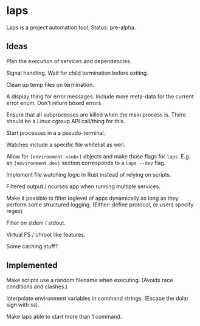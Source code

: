 # laps

Laps is a project automation tool. Status: pre-alpha.

## Ideas

Plan the execution of services and dependencies.

Signal handling. Wait for child termination before exiting.

Clean up temp files on termination.

A display thing for error messages. Include more meta-data for the current
error enum. Don't return boxed errors.


Ensure that all subprocesses are killed when the main process is. There should
be a Linux cgroup API call/thing for this.

Start processes in a a pseudo-terminal.

Watches include a specific file whitelist as well.

Allow for `[environment.<sub>]` objects and make those flags for `laps`. E.g.
an `[environment.dev]` section corresponds to a `laps --dev` flag.

Implement file watching logic in Rust instead of relying on scripts.

Filtered output / ncurses app when running multiple services.

Make it possible to filter loglevel of apps dynamically as long as they perform
some structured logging. (Either: define protocol, or users specify regex)

Filter on stderr / stdout.

Virtual FS / chroot like features.

Some caching stuff?

## Implemented

Make scripts use a random filename when executing. (Avoids race conditions and
clashes.)

Interpolate environment variables in command strings. (Escape the dolar sign
with `$$`).

Make laps able to start more than 1 command.
